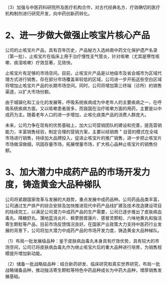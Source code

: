 （3）加强与中医药科研院所及医疗机构合作，对古代经典名方、疗效确切的医疗机构制剂进行研究开发，向中药创新药转化。  

# 2、进一步做大做强止咳宝片核心产品  

公司的止咳宝片产品，具有百年历史，产品秘方入选岭南中药文化保护遗产名录（第一批），止咳宝片在临床上用于治疗慢性支气管炎，针对咳嗽（尤其是寒性咳嗽、痰湿咳嗽）疗效显著，见效快。  

止咳宝片有足够的市场空间。目前，止咳宝片产品是以地级市及省会城市为区域代理方式进行销售，存在部分市场覆盖率较低的区域，公司进一步开拓这些空白区域将增加止咳宝片产品的长期市场空间。同时，公司将增加第三终端（诊所）的销售渠道，以扩大市场份额。  

由于城镇化和工业化的发展等，呼吸系统疾病成为中老年人的主要疾病之一，在呼吸系统疾病方面，又以咳嗽患者居多，而我国在治疗咳嗽方面的用药，主要是以中成药为主。随着老年人口的进一步增加，止咳化痰类产品的消费人群庞大。  

未来，公司力争在现有的优势基础上，加大公司营销团队的建设和完善，提高营销能力，丰富销售经验，制定合理的营销方案，主要以经销商 $^ +$ 自营的模式在全域市场进行销售，持续加大品牌投入，促进止咳宝片的推广销售，进一步把止咳宝片市场做深做细，巩固存量市场，拓展增量市场，扩大核心品种止咳宝片的销售份额。  

# 3、加大潜力中成药产品的市场开发力度，铸造黄金大品种梯队  

公司将紧跟国家改革与发展的大趋势，重点发展中成药品种。公司药品品类丰富，公司通过生产排产的综合安排及加快推进现代中药产品线扩建及技术改造建设项目的陆续完工，以满足公司潜力中成药产品的生产需要，公司已逐步推出了皮肤病血毒丸、降糖舒丸、蒲地蓝消炎片、枫蓼肠胃康片、感冒灵颗粒、六味地黄丸和独活寄生颗粒等产品，目前市场反馈情况良好。在国家产业政策大力支持中医药行业发展的背景下，公司将加大潜力中成药产品的市场开发力度，铸造黄金大品种梯队。  

（1）布局一批发展级品种：鉴于皮肤病血毒丸本身具有疗效优势，具有较大的市场空间，公司已将皮肤病血毒丸作为继止咳宝片后的重大品种进行培育，为销售规模提升增加新动能。  

（2）储备一批战略级品种：结合新药研发、临床研究和真实世界研究，布局一批战略储备品种，推动独活寄生颗粒等特色中药品种成长为中药大品种，增厚销售发展基础。  